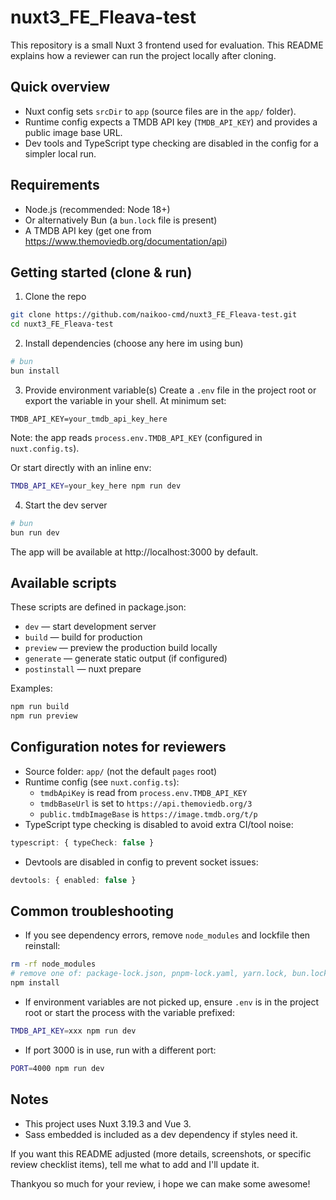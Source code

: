 # nuxt3_FE_Fleava-test

This repository is a small Nuxt 3 frontend used for evaluation. This README explains how a reviewer can run the project locally after cloning.

## Quick overview
- Nuxt config sets `srcDir` to `app` (source files are in the `app/` folder).
- Runtime config expects a TMDB API key (`TMDB_API_KEY`) and provides a public image base URL.
- Dev tools and TypeScript type checking are disabled in the config for a simpler local run.

## Requirements
- Node.js (recommended: Node 18+)
- Or alternatively Bun (a `bun.lock` file is present)
- A TMDB API key (get one from https://www.themoviedb.org/documentation/api)

## Getting started (clone & run)

1. Clone the repo
```bash
git clone https://github.com/naikoo-cmd/nuxt3_FE_Fleava-test.git
cd nuxt3_FE_Fleava-test
```

2. Install dependencies (choose any here im using bun)
```bash
# bun
bun install
```

3. Provide environment variable(s)
Create a `.env` file in the project root or export the variable in your shell. At minimum set:

```
TMDB_API_KEY=your_tmdb_api_key_here
```

Note: the app reads `process.env.TMDB_API_KEY` (configured in `nuxt.config.ts`).

Or start directly with an inline env:
```bash
TMDB_API_KEY=your_key_here npm run dev
```

4. Start the dev server
```bash
# bun
bun run dev
```

The app will be available at http://localhost:3000 by default.

## Available scripts
These scripts are defined in package.json:

- `dev` — start development server
- `build` — build for production
- `preview` — preview the production build locally
- `generate` — generate static output (if configured)
- `postinstall` — nuxt prepare

Examples:
```bash
npm run build
npm run preview
```

## Configuration notes for reviewers
- Source folder: `app/` (not the default `pages` root)
- Runtime config (see `nuxt.config.ts`):
  - `tmdbApiKey` is read from `process.env.TMDB_API_KEY`
  - `tmdbBaseUrl` is set to `https://api.themoviedb.org/3`
  - `public.tmdbImageBase` is `https://image.tmdb.org/t/p`
- TypeScript type checking is disabled to avoid extra CI/tool noise:
```ts
typescript: { typeCheck: false }
```
- Devtools are disabled in config to prevent socket issues:
```ts
devtools: { enabled: false }
```

## Common troubleshooting
- If you see dependency errors, remove `node_modules` and lockfile then reinstall:
```bash
rm -rf node_modules
# remove one of: package-lock.json, pnpm-lock.yaml, yarn.lock, bun.lock (if you want a fresh lock)
npm install
```
- If environment variables are not picked up, ensure `.env` is in the project root or start the process with the variable prefixed:
```bash
TMDB_API_KEY=xxx npm run dev
```
- If port 3000 is in use, run with a different port:
```bash
PORT=4000 npm run dev
```

## Notes
- This project uses Nuxt 3.19.3 and Vue 3.
- Sass embedded is included as a dev dependency if styles need it.

If you want this README adjusted (more details, screenshots, or specific review checklist items), tell me what to add and I'll update it.


Thankyou so much for your review, i hope we can make some awesome!